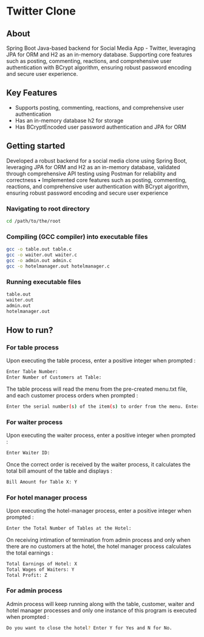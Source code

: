 # Twitter Clone 

## About

Spring Boot Java-based backend for Social Media App - Twitter, leveraging JPA for ORM and H2 as an in-memory database. Supporting core features such as posting, commenting, reactions, and comprehensive user authentication with BCrypt algorithm, ensuring robust password encoding and secure user experience.

## Key Features

- Supports posting, commenting, reactions, and comprehensive user authentication
- Has an in-memory database h2 for storage
- Has BCryptEncoded user password authentication and JPA for ORM

## Getting started
Developed a robust backend for a social media clone using Spring Boot, leveraging JPA for ORM and H2 as an
in-memory database, validated through comprehensive API testing using Postman for reliability and correctness
• Implemented core features such as posting, commenting, reactions, and comprehensive user authentication with BCrypt
algorithm, ensuring robust password encoding and secure user experience

### Navigating to root directory
```sh
cd /path/to/the/root
```

### Compiling (GCC compiler) into executable files
```sh
gcc -o table.out table.c
gcc -o waiter.out waiter.c
gcc -o admin.out admin.c
gcc -o hotelmanager.out hotelmanager.c
```

### Running executable files
```sh
table.out
waiter.out
admin.out
hotelmanager.out
```
## How to run?

### For table process
Upon executing the table process, enter a positive integer when prompted :
```sh
Enter Table Number:
Enter Number of Customers at Table:
```

The table process will read the menu from the pre-created menu.txt file, and each customer process orders when prompted :
```sh
Enter the serial number(s) of the item(s) to order from the menu. Enter -1 when done:
```
### For waiter process
Upon executing the waiter process, enter a positive integer when prompted :
```sh
Enter Waiter ID:
```

Once the correct order is received by the waiter process, it calculates the total bill amount of the table and displays :
```sh
Bill Amount for Table X: Y
```
### For hotel manager process
Upon executing the hotel-manager process, enter a positive integer when prompted :
```sh
Enter the Total Number of Tables at the Hotel:
```

On receiving intimation of termination from admin process and only when there are no customers at the hotel, the hotel manager process calculates the total earnings :
```sh
Total Earnings of Hotel: X
Total Wages of Waiters: Y
Total Profit: Z
```
### For admin process
Admin process will keep running along with the table, customer, waiter and hotel manager processes and only one instance of this program is executed when prompted :
```sh
Do you want to close the hotel? Enter Y for Yes and N for No.
```
